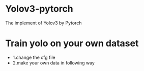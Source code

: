 # Yolov3-pytorch
The implement of  Yolov3 by Pytorch
# Train yolo on your own dataset
+ 1.change the cfg file
+ 2.make your own data in following way
